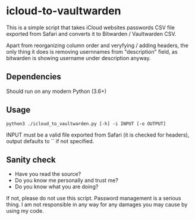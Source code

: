 # icloud-to-vaultwarden

This is a simple script that takes iCloud websites passwords CSV file exported from Safari and converts it to Bitwarden / Vaultwarden CSV.

Apart from reorganizing column order and veryfying / adding headers, the only thing it does is removing usernnames from "description" field, as bitwarden is showing username under description anyway.

## Dependencies

Should run on any modern Python (3.6+)

## Usage

```python3 ./icloud_to_vaultwarden.py [-h] -i INPUT [-o OUTPUT]```

INPUT must be a valid file exported from Safari (it is checked for headers), output defaults to `` if not specified.

## Sanity check

* Have you read the source?
* Do you know me personally and trust me?
* Do you know what you are doing? 

If not, please do not use this script. Password management is a serious thing. I am not responsible in any way for any damages you may cause by using my code.
